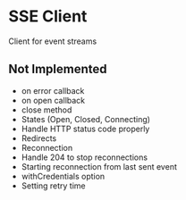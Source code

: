 # SSE Client

Client for event streams


## Not Implemented

- on error callback
- on open callback
- close method
- States (Open, Closed, Connecting)
- Handle HTTP status code properly
- Redirects
- Reconnection
- Handle 204 to stop reconnections
- Starting reconnection from last sent event
- withCredentials option
- Setting retry time


